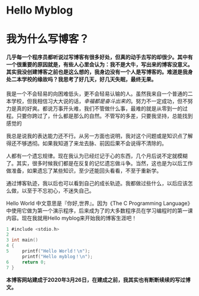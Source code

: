 # Hello Myblog


# **我为什么写博客？**

####   几乎每一个程序员都听说过写博客有很多好处，但真的动手去写的却很少。其中有一个很重要的原因就是，有些人心里会认为：我不是大牛，写出来的博客没意义。其实我没创建博客之前也是这么想的，我身边没有一个人是写博客的。难道是我身处二本学校的缘故吗？我思考了好几天，好几天失眠，最终无果。

我是一个不会轻易的向困难低头，更不会轻易认输的人。虽然我来自一个普通的二本学校，但我相信习大大说的话，*幸福都是奋斗出来的*。努力不一定成功，但不努力是真的好爽。都说万事开头难，我们不管做什么事，最难的就是从零到一的过程。只要你跨过了，什么都是那么的自然。不管写的多差，只要我坚持，总能找到感觉的

我总是说我的表达能力还不行。从另一方面也说明，我对这个问题或是知识点了解得还不够透彻。如果我知道了来龙去脉、前因后果不会说得不清除的。

人都有一个遗忘规律。现在我认为已经烂记于心的东西，几个月后说不定就模糊了。其实，很多时候我们都是在反复的记忆遗忘做斗争。当然，这也是为以后工作做准备，如果遗忘了某些知识，至少还能回头看看，不至于重新学。

  通过博客轨迹，我以后也可以看到自己的成长轨迹。我都做过些什么，以后应该怎么做，以至于不忘初心，不迷失自己。

Hello World 中文意思是『你好,世界』。因为《The C Programming Language》中使用它做为第一个演示程序，后来成为了的大多数程序员在学习编程时的第一课内容。现在我就用Hello myblog来开始我的博客生涯吧！

```c
1 #include <stdio.h>
2 
3 int main()  
4 {  
5     printf("Hello World！\n");
      printf("Hello myblog！\n");
6     return 0;
7 }
```

**本博客网站建成于2020年3月26日，在建成之前，我其实也有断断续续的写过博文。**
